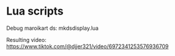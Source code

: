 # Lua scripts

Debug maroikart ds: mkdsdisplay.lua

Resulting video:
https://www.tiktok.com/@djjer321/video/6972341253576936709
